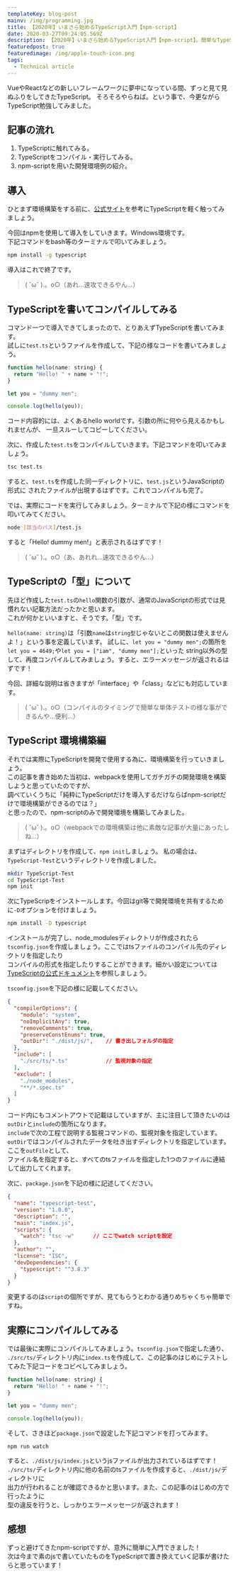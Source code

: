```yaml
---
templateKey: blog-post
mainv: /img/programming.jpg
title: 【2020年】いまさら始めるTypeScript入門【npm-script】
date: 2020-03-27T09:24:05.569Z
description: 【2020年】いまさら始めるTypeScript入門【npm-script】。簡単なTypeScriptを実際に実装してみます。この記事を書き始めた際は、webpackを用いて開発環境を構築する手順の紹介を使用かと思ったのですが、調べているうちに「純粋にTypeScriptだけを導入するだけならばnpm-scriptだけで環境構築ができるのでは？」と思ったので、npm-scriptでコンパイルを行う方法を紹介します。
featuredpost: true
featuredimage: /img/apple-touch-icon.png
tags:
  - Technical article
---
```


VueやReactなどの新しいフレームワークに夢中になっている間、ずっと見て見ぬふりをしてきたTypeScript。
そろそろやらねば。という事で、今更ながらTypeScript勉強してみました。

## 記事の流れ
1. TypeScriptに触れてみる。
2. TypeScriptをコンパイル・実行してみる。
3. npm-scriptを用いた開発環境例の紹介。

## 導入
ひとまず環境構築をする前に、[公式サイト](https://www.typescriptlang.org/)を参考にTypeScriptを軽く触ってみましょう。


今回はnpmを使用して導入をしていきます。Windows環境です。<br>
下記コマンドをbash等のターミナルで叩いてみましょう。

```bash
npm install -g typescript
```

導入はこれで終了です。
>( ˘ω˘ ).。o○（あれ…速攻できるやん…）

## TypeScriptを書いてコンパイルしてみる
コマンド一つで導入できてしまったので、とりあえずTypeScriptを書いてみます。<br>
試しに`test.ts`というファイルを作成して、下記の様なコードを書いてみましょう。

```javascript
function hello(name: string) {
  return "Hello! " + name + "!";
}

let you = "dummy men";

console.log(hello(you));
```
コード内容的には、よくあるhello worldです。引数の所に何やら見えるかもしれませんが、
一旦スルーしてコピーしてください。

次に、作成した`test.ts`をコンパイルしていきます。下記コマンドを叩いてみましょう。
```bash
tsc test.ts
```
すると、`test.ts`を作成した同一ディレクトリに、`test.js`というJavaScriptの形式に
されたファイルが出現するはずです。これでコンパイルも完了。

では、実際にコードを実行してみましょう。ターミナルで下記の様にコマンドを叩いてみてください。
```bash
node [該当のパス]/test.js
```

すると「Hello! dummy men!」と表示されるはずです！
>( ˘ω˘ ).。o○（あ、あれれ…速攻できるやん…）

## TypeScriptの「型」について
先ほど作成した`test.ts`の`hello`関数の引数が、通常のJavaScriptの形式では見慣れない記載方法だったかと思います。<br>
これが何かといいますと、そうです。「型」です。

`hello(name: string)`は「引数`name`は`string型`じゃないとこの関数は使えませんよ！」という事を定義しています。
試しに、`let you = "dummy men";`の箇所を`let you = 4649;`や`let you = ["iam", "dummy men"];`といった
string以外の型して、再度コンパイルしてみましょう。すると、エラーメッセージが返されるはずです！

今回、詳細な説明は省きますが「interface」や「class」などにも対応しています。
>( ˘ω˘ ).。o○（コンパイルのタイミングで簡単な単体テストの様な事ができるんや…便利…）

## TypeScript 環境構築編

それでは実際にTypeScriptを開発で使用する為に、環境構築を行っていきましょう。<br>
この記事を書き始めた当初は、webpackを使用してガチガチの開発環境を構築しようと思っていたのですが、<br>
調べていくうちに「純粋にTypeScriptだけを導入するだけならばnpm-scriptだけで環境構築ができるのでは？」<br>
と思ったので、npm-scriptのみで開発環境を構築してみました。

> ( ˘ω˘ ).。o○（webpackでの環境構築は他に素敵な記事が大量にあったしね…）

まずはディレクトリを作成して、`npm init`しましょう。
私の場合は、`TypeScript-Test`というディレクトリを作成しました。
```bash
mkdir TypeScript-Test
cd TypeScript-Test
npm init
```

次にTypeScripをインストールします。今回はgit等で開発環境を共有するために`-D`オプションを付けましょう。
```bash
npm install -D typescript
```

インストールが完了し、node_modulesディレクトリが作成されたら<br>
`tsconfig.json`を作成しましょう。ここではtsファイルのコンパイル先のディレクトリを指定したり<br>
コンパイルの形式を指定したりすることができます。細かい設定については[TypeScriptの公式ドキュメント](https://www.typescriptlang.org/docs/handbook/tsconfig-json.html)を参照しましょう。<br>

`tsconfig.json`を下記の様に記載してください。
```json
{
  "compilerOptions": {
    "module": "system",
    "noImplicitAny": true,
    "removeComments": true,
    "preserveConstEnums": true,
    "outDir": "./dist/js/",    // 書き出しフォルダの指定
  },
  "include": [
    "./src/ts/*.ts"            // 監視対象の指定
  ],
  "exclude": [
    "./node_modules",
    "**/*.spec.ts"
  ]
}
```
コード内にもコメントアウトで記載はしていますが、主に注目して頂きたいのは`outDir`と`include`の箇所になります。<br>
`include`で次の工程で説明する監視コマンドの、監視対象を指定しています。<br>
`outDir`ではコンパイルされたデータを吐き出すディレクトリを指定しています。ここを`outFile`として、<br>
ファイル名を指定すると、すべてのtsファイルを指定した1つのファイルに連結して出力してくれます。

次に、`package.json`を下記の様に記述してください。
```json
{
  "name": "typescript-test",
  "version": "1.0.0",
  "description": "",
  "main": "index.js",
  "scripts": {
    "watch": "tsc -w"      // ここでwatch scriptを設定
  },
  "author": "",
  "license": "ISC",
  "devDependencies": {
    "typescript": "^3.8.3"
  }
}
```
変更するのは`script`の個所ですが、見てもらうとわかる通りめちゃくちゃ簡単ですね。

## 実際にコンパイルしてみる
では最後に実際にコンパイルしてみましょう。`tsconfig.json`で指定した通り、
`./src/ts/`ディレクトリ内に`index.ts`を作成して、この記事のはじめにテストしてみた下記コードをコピペしてみましょう。
```js
function hello(name: string) {
  return "Hello! " + name + "!";
}

let you = "dummy men";

console.log(hello(you));
```
そして、さきほど`package.json`で設定した下記コマンドを打ってみます。
```
npm run watch
```

すると、`./dist/js/index.js`というjsファイルが出力されているはずです！<br>
`./src/ts/`ディレクトリ内に他の名前のtsファイルを作成すると、`./dist/js/`ディレクトリに<br>
出力が行われることが確認できるかと思います。また、この記事のはじめの方で行ったように<br>
型の違反を行うと、しっかりエラーメッセージが返されます！

## 感想
ずっと避けてきたnpm-scriptですが、意外に簡単に入門できました！<br>
次は今まで素のjsで書いていたものをTypeScriptで置き換えていく記事が書けたらと思っています！